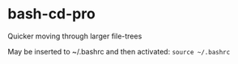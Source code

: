 # bash-cd-pro
Quicker moving through larger file-trees

May be inserted to ~/.bashrc and then activated:
```source ~/.bashrc```
